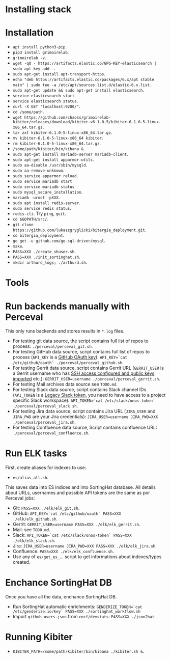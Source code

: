 # Installing stack

# Installation

- `apt install python3-pip`.
- `pip3 install grimoirelab`.
- `grimoirelab -v`.
- `wget -qO - https://artifacts.elastic.co/GPG-KEY-elasticsearch | sudo apt-key add -`.
- `sudo apt-get install apt-transport-https`.
- `echo "deb https://artifacts.elastic.co/packages/6.x/apt stable main" | sudo tee -a /etc/apt/sources.list.d/elastic-6.x.list`.
- `sudo apt-get update && sudo apt-get install elasticsearch`.
- `service elasticsearch start`.
- `service elasticsearch status`.
- `curl -X GET "localhost:9200/"`.
- `cd /some/path`.
- `wget https://github.com/chaoss/grimoirelab-kibiter/releases/download/kibiter-v6.1.0-5/kibiter-6.1.0-5-linux-x86_64.tar.gz`.
- `tar zxf kibiter-6.1.0-5-linux-x86_64.tar.gz`.
- `mv kibiter-6.1.0-5-linux-x86_64 kibiter`.
- `rm kibiter-6.1.0-5-linux-x86_64.tar.gz`.
- `/some/path/kibiter/bin/kibana &`.
- `sudo apt-get install mariadb-server mariadb-client`.
- `sudo apt-get install apparmor-utils`.
- `sudo aa-disable /usr/sbin/mysqld`.
- `sudo aa-remove-unknown`.
- `sudo service apparmor reload`.
- `sudo service mariadb start`
- `sudo service mariadb status`
- `sudo mysql_secure_installation`.
- `mariadb -uroot -pXXX`.
- `sudo apt install redis-server`.
- `sudo service redis status`.
- `redis-cli`. Try `ping`, `quit`.
- `cd $GOPATH/src/`.
- `git clone https://github.com/lukaszgryglicki/bitergia_deployment.git`.
- `cd bitergia_deployment`.
- `go get -u github.com/go-sql-driver/mysql`.
- `make`.
- `PASS=XXX ./create_shuser.sh`.
- `PASS=XXX ./init_sortinghat.sh`.
- `mkdir arthurd_logs; ./arthurd.sh`.

# Tools

# Run backends manually with Perceval

This only runs backends and stores results in `*.log` files.

- For testing git data source, the script contains full list of repos to process: `./perceval/perceval_git.sh`.
- For testing GitHub data source, script contains full list of repos to process (`API_KEY` is a [GitHub OAuth key](https://help.github.com/articles/creating-a-personal-access-token-for-the-command-line/)): `` API_KEY=`cat /etc/github/oauth` ./perceval/perceval_github.sh ``.
- For testing Gerrit data source, script contains Gerrit URL (`GERRIT_USER` is a Gerrit username who has [SSH access configured and public keys imported](https://www.tutorialspoint.com/gerrit/gerrit_generate_new_ssh_key.htm) etc.): `GERRIT_USER=username ./perceval/perceval_gerrit.sh`.
- For testing Mail archives data source see `TODO.md`.
- For testing Slack data source, script contains Slack channel IDs (`API_TOKEN` is a [Legacy Slack token](https://api.slack.com/custom-integrations/legacy-tokens), you need to have access to a project specific Slack workspace): `` API_TOKEN=`cat /etc/slack/onos-token` ./perceval/perceval_slack.sh ``.
- For testing Jira data source, script contains Jira URL (`JIRA_USER` and `JIRA_PWD` are your Jira credentials): `JIRA_USER=username JIRA_PWD=XXX ./perceval/perceval_jira.sh`.
- For testing Confluence data source, Script contains confluence URL: `./perceval/perceval_confluence.sh`.

# Run ELK tasks

First, create aliases for indexes to use:

- `es/alias_all.sh`.

This saves data into ES indices and into SortingHat database. All details about URLs, usernames and possible API tokens are the same as por Perceval jobs:

- Git: `PASS=XXX ./elk/elk_git.sh`.
- GitHub: `` API_KEY=`cat /etc/github/oauth` PASS=XXX ./elk/elk_github.sh ``.
- Gerrit: `GERRIT_USER=username PASS=XXX ./elk/elk_gerrit.sh`.
- Mail: see `TODO.md`.
- Slack: `` API_TOKEN=`cat /etc/slack/onos-token` PASS=XXX ./elk/elk_slack.sh ``.
- Jira: `JIRA_USER=username JIRA_PWD=XXX PASS=XXX ./elk/elk_jira.sh`.
- Confluence: `PASS=XXX ./elk/elk_confluence.sh`.
- Use any of `es/get_es_`... script to get informations about indexes/types created.

# Enchance SortingHat DB

Once you have all the data, enchance SortingHat DB.

- Run SortingHat automatic enrichments: `` GENDERIZE_TOKEN=`cat /etc/genderize.io/key` PASS=XXX ./sortinghat_workflow.sh ``
- Import `github_users.json` from `cncf/devstats`: `PASS=XXX ./json2hat`.

# Running Kibiter

- `KIBITER_PATH=/some/path/kibiter/bin/kibana ./kibiter.sh &`.
